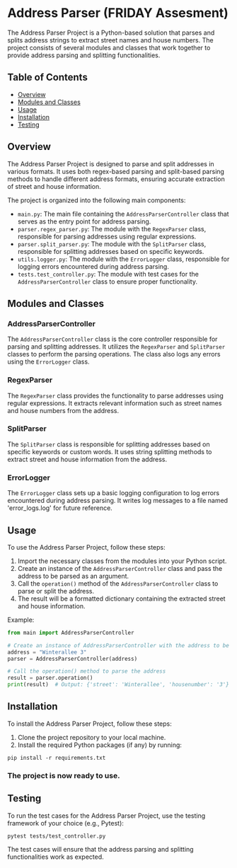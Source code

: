 # Address Parser (FRIDAY Assesment)

The Address Parser Project is a Python-based solution that parses and splits address strings to extract street names
and house numbers. The project consists of several modules and classes that work together to provide address parsing
and splitting functionalities.

## Table of Contents

- [Overview](#overview)
- [Modules and Classes](#modules-and-classes)
- [Usage](#usage)
- [Installation](#installation)
- [Testing](#testing)

## Overview

The Address Parser Project is designed to parse and split addresses in various formats. It uses both regex-based parsing
and split-based parsing methods to handle different address formats, ensuring accurate extraction of street and house
information.

The project is organized into the following main components:

- `main.py`: The main file containing the `AddressParserController` class that serves as the entry point for address parsing.
- `parser.regex_parser.py`: The module with the `RegexParser` class, responsible for parsing addresses using regular expressions.
- `parser.split_parser.py`: The module with the `SplitParser` class, responsible for splitting addresses based on specific keywords.
- `utils.logger.py`: The module with the `ErrorLogger` class, responsible for logging errors encountered during address parsing.
- `tests.test_controller.py`: The module with test cases for the `AddressParserController` class to ensure proper functionality.

## Modules and Classes

### AddressParserController

The `AddressParserController` class is the core controller responsible for parsing and splitting addresses. It utilizes
the `RegexParser` and `SplitParser` classes to perform the parsing operations. The class also logs any errors using the
`ErrorLogger` class.

### RegexParser

The `RegexParser` class provides the functionality to parse addresses using regular expressions. It extracts relevant
information such as street names and house numbers from the address.

### SplitParser

The `SplitParser` class is responsible for splitting addresses based on specific keywords or custom words. It uses string
splitting methods to extract street and house information from the address.

### ErrorLogger

The `ErrorLogger` class sets up a basic logging configuration to log errors encountered during address parsing. It writes
log messages to a file named 'error_logs.log' for future reference.

## Usage

To use the Address Parser Project, follow these steps:

1. Import the necessary classes from the modules into your Python script.
2. Create an instance of the `AddressParserController` class and pass the address to be parsed as an argument.
3. Call the `operation()` method of the `AddressParserController` class to parse or split the address.
4. The result will be a formatted dictionary containing the extracted street and house information.

Example:

```python
from main import AddressParserController

# Create an instance of AddressParserController with the address to be parsed
address = "Winterallee 3"
parser = AddressParserController(address)

# Call the operation() method to parse the address
result = parser.operation()
print(result)  # Output: {'street': 'Winterallee', 'housenumber': '3'}
```

## Installation
To install the Address Parser Project, follow these steps:

1. Clone the project repository to your local machine.
2. Install the required Python packages (if any) by running:

```shell
pip install -r requirements.txt
```
### The project is now ready to use.

## Testing

To run the test cases for the Address Parser Project, use the testing framework of your choice (e.g., Pytest):

```shell
pytest tests/test_controller.py
```

The test cases will ensure that the address parsing and splitting functionalities work as expected.